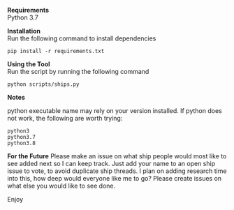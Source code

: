 **Requirements**  
Python 3.7

**Installation**  
Run the following command to install dependencies

`pip install -r requirements.txt`

**Using the Tool**  
Run the script by running the following command

`python scripts/ships.py`

**Notes**

python executable name may rely on your version installed.
If python does not work, the following are worth trying:

`python3`  
`python3.7`  
`python3.8`

**For the Future**
Please make an issue on what ship people would most like to see added next so I can keep track. 
Just add your name to an open ship issue to vote, to avoid duplicate ship threads.
I plan on adding research time into this, how deep would everyone like me to go? 
Please create issues on what else you would like to see done.

Enjoy

